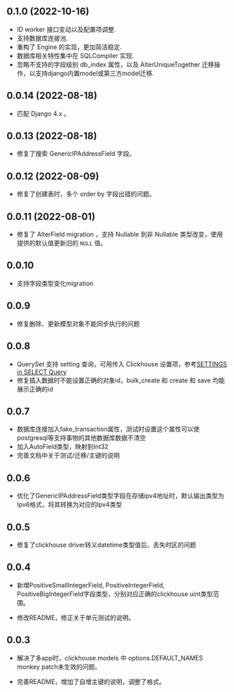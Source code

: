 0.1.0 (2022-10-16)
---

- ID worker 接口变动以及配置项调整.
- 支持数据库连接池.
- 重构了 Engine 的实现，更加简洁稳定.
- 数据库相关特性集中在 SQLCompiler 实现.
- 忽略不支持的字段级别 db_index 属性，以及 AlterUniqueTogether 迁移操作，以支持django内置model或第三方model迁移.

0.0.14 (2022-08-18)
---

- 匹配 Django 4.x 。

0.0.13 (2022-08-18)
---

- 修复了搜索 GenericIPAddressField 字段。

0.0.12 (2022-08-09)
---

- 修复了创建表时，多个 order by 字段出错的问题。

0.0.11 (2022-08-01)
---

- 修复了 AlterField migration ，支持 Nullable 到非 Nullable 类型改变，使用提供的默认值更新旧的 `NULL` 值。

0.0.10
---

- 支持字段类型变化migration

0.0.9
---

- 修复删除、更新模型对象不能同步执行的问题

0.0.8
---

- QuerySet 支持 setting 查询，可用传入 Clickhouse 设置项，参考[SETTINGS in SELECT Query](https://clickhouse.com/docs/en/sql-reference/statements/select/#settings-in-select)
- 修复插入数据时不能设置正确的对象id，bulk_create 和 create 和 save 均能展示正确的id

0.0.7
---

- 数据库连接加入fake_transaction属性，测试时设置这个属性可以使postgresql等支持事物的其他数据库数据不清空
- 加入AutoField类型，映射到Int32
- 完善文档中关于测试/迁移/主键的说明

0.0.6
---

- 优化了GenericIPAddressField类型字段在存储ipv4地址时，默认输出类型为Ipv6格式，将其转换为对应的Ipv4类型

0.0.5
---

- 修复了clickhouse driver转义datetime类型值后，丢失时区的问题

0.0.4
---

- 新增PositiveSmallIntegerField, PositiveIntegerField, PositiveBigIntegerField字段类型，分别对应正确的clickhouse uint类型范围。

- 修改README，修正关于单元测试的说明。

0.0.3
---

- 解决了多app时，clickhouse.models 中 options.DEFAULT_NAMES monkey patch未生效的问题。

- 完善README，增加了自增主键的说明，调整了格式。
